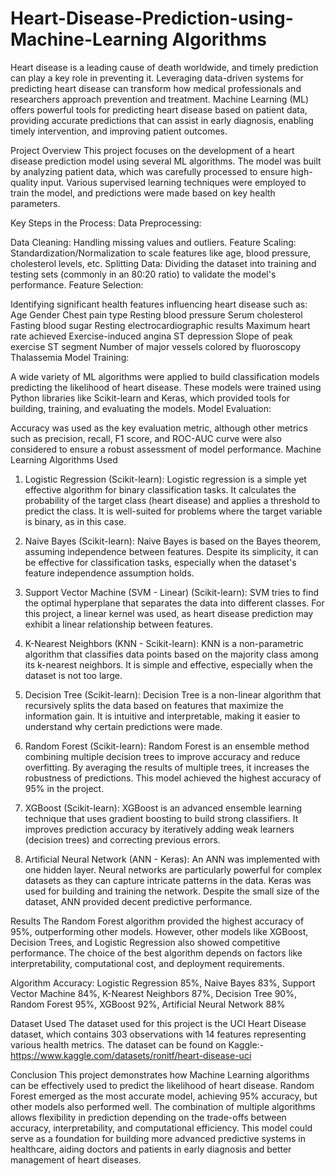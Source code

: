 # Heart-Disease-Prediction-using-Machine-Learning Algorithms 
Heart disease is a leading cause of death worldwide, and timely prediction can play a key role in preventing it. Leveraging data-driven systems for predicting heart disease can transform how medical professionals and researchers approach prevention and treatment. Machine Learning (ML) offers powerful tools for predicting heart disease based on patient data, providing accurate predictions that can assist in early diagnosis, enabling timely intervention, and improving patient outcomes.

Project Overview
This project focuses on the development of a heart disease prediction model using several ML algorithms. The model was built by analyzing patient data, which was carefully processed to ensure high-quality input. Various supervised learning techniques were employed to train the model, and predictions were made based on key health parameters.

Key Steps in the Process:
Data Preprocessing:

Data Cleaning: Handling missing values and outliers.
Feature Scaling: Standardization/Normalization to scale features like age, blood pressure, cholesterol levels, etc.
Splitting Data: Dividing the dataset into training and testing sets (commonly in an 80:20 ratio) to validate the model's performance.
Feature Selection:

Identifying significant health features influencing heart disease such as:
Age
Gender
Chest pain type
Resting blood pressure
Serum cholesterol
Fasting blood sugar
Resting electrocardiographic results
Maximum heart rate achieved
Exercise-induced angina
ST depression
Slope of peak exercise ST segment
Number of major vessels colored by fluoroscopy
Thalassemia
Model Training:

A wide variety of ML algorithms were applied to build classification models predicting the likelihood of heart disease. These models were trained using Python libraries like Scikit-learn and Keras, which provided tools for building, training, and evaluating the models.
Model Evaluation:

Accuracy was used as the key evaluation metric, although other metrics such as precision, recall, F1 score, and ROC-AUC curve were also considered to ensure a robust assessment of model performance.
Machine Learning Algorithms Used
1. Logistic Regression (Scikit-learn):
Logistic regression is a simple yet effective algorithm for binary classification tasks. It calculates the probability of the target class (heart disease) and applies a threshold to predict the class. It is well-suited for problems where the target variable is binary, as in this case.

2. Naive Bayes (Scikit-learn):
Naive Bayes is based on the Bayes theorem, assuming independence between features. Despite its simplicity, it can be effective for classification tasks, especially when the dataset's feature independence assumption holds.

3. Support Vector Machine (SVM - Linear) (Scikit-learn):
SVM tries to find the optimal hyperplane that separates the data into different classes. For this project, a linear kernel was used, as heart disease prediction may exhibit a linear relationship between features.

4. K-Nearest Neighbors (KNN - Scikit-learn):
KNN is a non-parametric algorithm that classifies data points based on the majority class among its k-nearest neighbors. It is simple and effective, especially when the dataset is not too large.

5. Decision Tree (Scikit-learn):
Decision Tree is a non-linear algorithm that recursively splits the data based on features that maximize the information gain. It is intuitive and interpretable, making it easier to understand why certain predictions were made.

6. Random Forest (Scikit-learn):
Random Forest is an ensemble method combining multiple decision trees to improve accuracy and reduce overfitting. By averaging the results of multiple trees, it increases the robustness of predictions. This model achieved the highest accuracy of 95% in the project.

7. XGBoost (Scikit-learn):
XGBoost is an advanced ensemble learning technique that uses gradient boosting to build strong classifiers. It improves prediction accuracy by iteratively adding weak learners (decision trees) and correcting previous errors.

8. Artificial Neural Network (ANN - Keras):
An ANN was implemented with one hidden layer. Neural networks are particularly powerful for complex datasets as they can capture intricate patterns in the data. Keras was used for building and training the network. Despite the small size of the dataset, ANN provided decent predictive performance.

Results
The Random Forest algorithm provided the highest accuracy of 95%, outperforming other models. However, other models like XGBoost, Decision Trees, and Logistic Regression also showed competitive performance. The choice of the best algorithm depends on factors like interpretability, computational cost, and deployment requirements.

Algorithm	Accuracy:
Logistic Regression	85%, Naive Bayes	83%, Support Vector Machine	84%, K-Nearest Neighbors	87%, Decision Tree	90%, Random Forest	95%, XGBoost	92%, Artificial Neural Network	88%

Dataset Used
The dataset used for this project is the UCI Heart Disease dataset, which contains 303 observations with 14 features representing various health metrics. The dataset can be found on Kaggle:- https://www.kaggle.com/datasets/ronitf/heart-disease-uci

Conclusion
This project demonstrates how Machine Learning algorithms can be effectively used to predict the likelihood of heart disease. Random Forest emerged as the most accurate model, achieving 95% accuracy, but other models also performed well. The combination of multiple algorithms allows flexibility in prediction depending on the trade-offs between accuracy, interpretability, and computational efficiency. This model could serve as a foundation for building more advanced predictive systems in healthcare, aiding doctors and patients in early diagnosis and better management of heart diseases.
